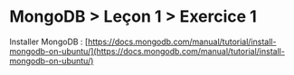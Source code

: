 # MongoDB > Leçon 1 > Exercice 1

Installer MongoDB : [https://docs.mongodb.com/manual/tutorial/install-mongodb-on-ubuntu/](https://docs.mongodb.com/manual/tutorial/install-mongodb-on-ubuntu/)